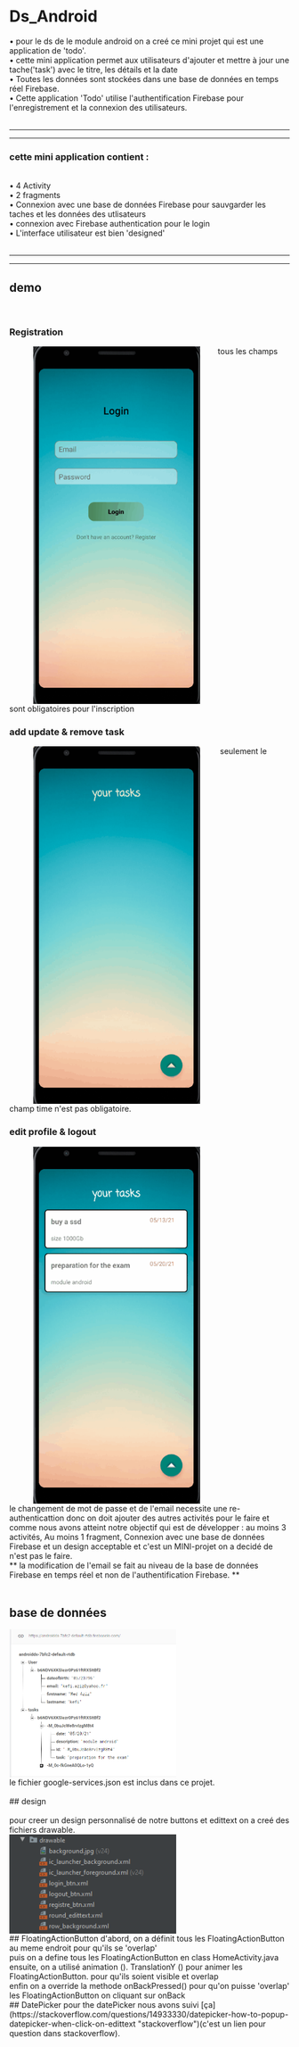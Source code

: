 # Ds_Android
• pour le ds de le module android on a creé ce mini projet qui est une application de 'todo'.
<br/>• cette mini application permet aux utilisateurs d'ajouter et mettre à jour une tache('task') avec le titre, les détails et la date
<br/>• Toutes les données sont stockées dans une base de données en temps réel Firebase.
<br/>• Cette application 'Todo' utilise l'authentification Firebase pour l'enregistrement et la connexion des utilisateurs.
<br/>
<br/>
- - -
- - - 
### cette mini application contient :
 <br/>• 4 Activity
 <br/>• 2 fragments
 <br/>• Connexion avec une base de données Firebase pour sauvgarder les taches et les données des utlisateurs
 <br/>• connexion avec Firebase authentication pour le login
 <br/>• L'interface utilisateur est bien 'designed'
<br/>
<br/>
- - -
- - - 
## demo
&nbsp;&nbsp;
### Registration
&nbsp; &nbsp;  &nbsp; &nbsp; &nbsp; &nbsp;<img align="top" src="https://github.com/KMaziz/Ds_Android/blob/main/registration.gif" width="300">
&nbsp; &nbsp; &nbsp; &nbsp;tous les champs sont obligatoires pour l'inscription
<br/>
### add update & remove task
&nbsp; &nbsp;  &nbsp; &nbsp; &nbsp; &nbsp;<img align="top" src="https://github.com/KMaziz/Ds_Android/blob/main/ADD_update_task.gif" width="300">
&nbsp; &nbsp; &nbsp; &nbsp; seulement le champ time n'est pas obligatoire.
<br/>
### edit profile & logout
&nbsp; &nbsp;  &nbsp; &nbsp; &nbsp; &nbsp;<img align="top" src="https://github.com/KMaziz/Ds_Android/blob/main/profile.gif" width="300">
&nbsp; &nbsp; &nbsp; &nbsp;
<br/>le changement de mot de passe et de l'email necessite une re-authenticattion donc on doit ajouter des autres activités pour le faire et comme nous avons atteint notre objectif qui est de développer : au moins 3 activités, Au moins 1 fragment, Connexion avec une base de données Firebase et un design acceptable  et c'est un MINI-projet on a decidé de n'est pas le faire.
<br/>** la modification de l'email se fait au niveau de la base de données Firebase en temps réel et non de l'authentification Firebase. **  
<br/>
## base de données
<img align="top" src="https://github.com/KMaziz/Ds_Android/blob/main/db.PNG" width="300">
<br/>
le fichier google-services.json est inclus dans ce projet.
<br/>
<br/>
## design
<br/>
<br/>
pour creer un design personnalisé de notre buttons et edittext on a creé des fichiers drawable.
<br/>
<img align="top" src="https://github.com/KMaziz/Ds_Android/blob/main/drawble.PNG" width="300">
<br/>
## FloatingActionButton
d'abord, on a définit tous les FloatingActionButton au meme endroit pour qu'ils se 'overlap'
<br/> puis on a define tous les FloatingActionButton en class HomeActivity.java
<br/> ensuite, on a utilisé animation (). TranslationY () pour animer les FloatingActionButton. pour qu'ils soient visible et overlap
<br/> enfin on a override la methode onBackPressed() pour qu'on puisse 'overlap' les FloatingActionButton on cliquant sur onBack
<br/>
## DatePicker
pour the datePicker nous avons suivi [ça] (https://stackoverflow.com/questions/14933330/datepicker-how-to-popup-datepicker-when-click-on-edittext "stackoverflow")(c'est un lien pour question dans stackoverflow).
